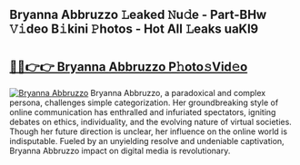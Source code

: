 ## Bryanna Abbruzzo 𝙻eaked 𝙽u𝚍e - Part-BHw 𝚅𝚒deo B𝚒kini 𝙿hotos - Hot All 𝙻eaks uaKl9

# <h2><a href="http://ld3918x.urlbe.top/?page=Bryanna+Abbruzzo">🔗🔗👉👉 Bryanna Abbruzzo P𝚑oto𝚜Vid𝚎o</a></h2>

[![Bryanna Abbruzzo](https://i.imgur.com/eBuTRDB.gif)](http://ld3918x.urlbe.top/?page=Bryanna+Abbruzzo)
Bryanna Abbruzzo, a paradoxical and complex persona, challenges simple categorization. Her groundbreaking style of online communication has enthralled and infuriated spectators, igniting debates on ethics, individuality, and the evolving nature of virtual societies. Though her future direction is unclear, her influence on the online world is indisputable. Fueled by an unyielding resolve and undeniable captivation, Bryanna Abbruzzo impact on digital media is revolutionary.

